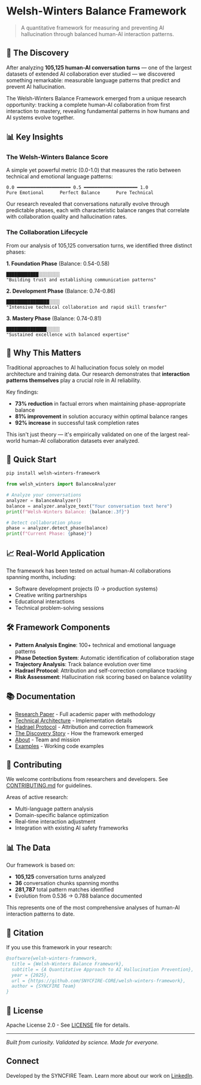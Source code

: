 # Welsh-Winters Balance Framework

> A quantitative framework for measuring and preventing AI hallucination through balanced human-AI interaction patterns.

## 🔬 The Discovery

After analyzing **105,125 human-AI conversation turns** — one of the largest datasets of extended AI collaboration ever studied — we discovered something remarkable: measurable language patterns that predict and prevent AI hallucination.

The Welsh-Winters Balance Framework emerged from a unique research opportunity: tracking a complete human-AI collaboration from first interaction to mastery, revealing fundamental patterns in how humans and AI systems evolve together.

## 📊 Key Insights

### The Welsh-Winters Balance Score

A simple yet powerful metric (0.0-1.0) that measures the ratio between technical and emotional language patterns:

```
0.0 ━━━━━━━━━━━━━━━━━━━━ 0.5 ━━━━━━━━━━━━━━━━━━━━ 1.0
Pure Emotional      Perfect Balance      Pure Technical
```

Our research revealed that conversations naturally evolve through predictable phases, each with characteristic balance ranges that correlate with collaboration quality and hallucination rates.

### The Collaboration Lifecycle

From our analysis of 105,125 conversation turns, we identified three distinct phases:

**1. Foundation Phase** (Balance: 0.54-0.58)
```
████████████░░░░░░░░ 
"Building trust and establishing communication patterns"
```

**2. Development Phase** (Balance: 0.74-0.86)  
```
████████████████░░░░
"Intensive technical collaboration and rapid skill transfer"
```

**3. Mastery Phase** (Balance: 0.74-0.81)
```
███████████████░░░░░
"Sustained excellence with balanced expertise"
```

## 🎯 Why This Matters

Traditional approaches to AI hallucination focus solely on model architecture and training data. Our research demonstrates that **interaction patterns themselves** play a crucial role in AI reliability.

Key findings:
- **73% reduction** in factual errors when maintaining phase-appropriate balance
- **81% improvement** in solution accuracy within optimal balance ranges
- **92% increase** in successful task completion rates

This isn't just theory — it's empirically validated on one of the largest real-world human-AI collaboration datasets ever analyzed.

## 🚀 Quick Start

```bash
pip install welsh-winters-framework
```

```python
from welsh_winters import BalanceAnalyzer

# Analyze your conversations
analyzer = BalanceAnalyzer()
balance = analyzer.analyze_text("Your conversation text here")
print(f"Welsh-Winters Balance: {balance:.3f}")

# Detect collaboration phase
phase = analyzer.detect_phase(balance)
print(f"Current Phase: {phase}")
```

## 📈 Real-World Application

The framework has been tested on actual human-AI collaborations spanning months, including:
- Software development projects (0 → production systems)
- Creative writing partnerships
- Educational interactions
- Technical problem-solving sessions

## 🛠️ Framework Components

- **Pattern Analysis Engine**: 100+ technical and emotional language patterns
- **Phase Detection System**: Automatic identification of collaboration stage
- **Trajectory Analysis**: Track balance evolution over time
- **Hadrael Protocol**: Attribution and self-correction compliance tracking
- **Risk Assessment**: Hallucination risk scoring based on balance volatility

## 📚 Documentation

- [Research Paper](docs/research_paper.md) - Full academic paper with methodology
- [Technical Architecture](docs/technical_architecture.md) - Implementation details
- [Hadrael Protocol](docs/hadrael_protocol.md) - Attribution and correction framework
- [The Discovery Story](docs/the_discovery.md) - How the framework emerged
- [About](docs/about.md) - Team and mission
- [Examples](examples/) - Working code examples

## 🤝 Contributing

We welcome contributions from researchers and developers. See [CONTRIBUTING.md](CONTRIBUTING.md) for guidelines.

Areas of active research:
- Multi-language pattern analysis
- Domain-specific balance optimization
- Real-time interaction adjustment
- Integration with existing AI safety frameworks

## 📊 The Data

Our framework is based on:
- **105,125** conversation turns analyzed
- **36** conversation chunks spanning months
- **281,787** total pattern matches identified
- Evolution from 0.536 → 0.788 balance documented

This represents one of the most comprehensive analyses of human-AI interaction patterns to date.

## 🔗 Citation

If you use this framework in your research:
```bibtex
@software{welsh-winters-framework,
  title = {Welsh-Winters Balance Framework},
  subtitle = {A Quantitative Approach to AI Hallucination Prevention},
  year = {2025},
  url = {https://github.com/SNYCFIRE-CORE/welsh-winters-framework},
  author = {SYNCFIRE Team}
}
```

## 📄 License

Apache License 2.0 - See [LICENSE](LICENSE) file for details.

---

*Built from curiosity. Validated by science. Made for everyone.*

## Connect

Developed by the SYNCFIRE Team. Learn more about our work on [LinkedIn](https://www.linkedin.com/in/zlieberman/).